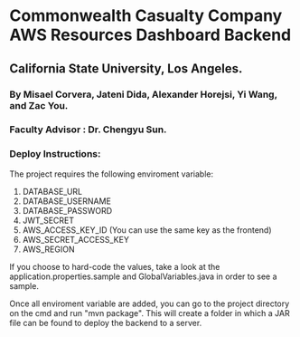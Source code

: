 
# Commonwealth Casualty Company AWS Resources Dashboard Backend
## California State University, Los Angeles.

### By Misael Corvera, Jateni Dida, Alexander Horejsi, Yi Wang, and Zac You.
### Faculty Advisor : Dr. Chengyu Sun.

### Deploy Instructions:

The project requires the following enviroment variable:

1. DATABASE_URL
2. DATABASE_USERNAME
3. DATABASE_PASSWORD
4. JWT_SECRET
5. AWS_ACCESS_KEY_ID (You can use the same key as the frontend)
6. AWS_SECRET_ACCESS_KEY 
7. AWS_REGION

If you choose to hard-code the values, take a look at the application.properties.sample and GlobalVariables.java in order to see a sample.

Once all enviroment variable are added, you can go to the project directory on the cmd and run "mvn package". This will create a folder in which a JAR file can be found to deploy the backend to a server.



